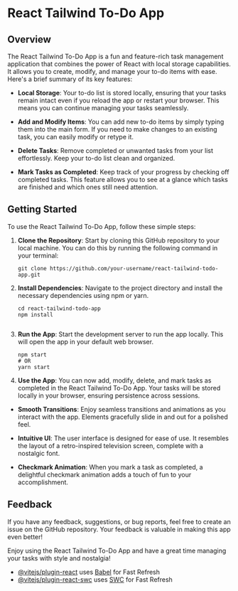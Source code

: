 # React Tailwind To-Do App

## Overview

The React Tailwind To-Do App is a fun and feature-rich task management application that combines the power of React with local storage capabilities. It allows you to create, modify, and manage your to-do items with ease. Here's a brief summary of its key features:

- **Local Storage**: Your to-do list is stored locally, ensuring that your tasks remain intact even if you reload the app or restart your browser. This means you can continue managing your tasks seamlessly.

- **Add and Modify Items**: You can add new to-do items by simply typing them into the main form. If you need to make changes to an existing task, you can easily modify or retype it.

- **Delete Tasks**: Remove completed or unwanted tasks from your list effortlessly. Keep your to-do list clean and organized.

- **Mark Tasks as Completed**: Keep track of your progress by checking off completed tasks. This feature allows you to see at a glance which tasks are finished and which ones still need attention.

## Getting Started

To use the React Tailwind To-Do App, follow these simple steps:

1. **Clone the Repository**: Start by cloning this GitHub repository to your local machine. You can do this by running the following command in your terminal:

   ```
   git clone https://github.com/your-username/react-tailwind-todo-app.git
   ```

2. **Install Dependencies**: Navigate to the project directory and install the necessary dependencies using npm or yarn.

   ```
   cd react-tailwind-todo-app
   npm install
  
   ```

3. **Run the App**: Start the development server to run the app locally. This will open the app in your default web browser.

   ```
   npm start
   # OR
   yarn start
   ```

4. **Use the App**: You can now add, modify, delete, and mark tasks as completed in the React Tailwind To-Do App. Your tasks will be stored locally in your browser, ensuring persistence across sessions.

- **Smooth Transitions**: Enjoy seamless transitions and animations as you interact with the app. Elements gracefully slide in and out for a polished feel.

- **Intuitive UI**: The user interface is designed for ease of use. It resembles the layout of a retro-inspired television screen, complete with a nostalgic font.

- **Checkmark Animation**: When you mark a task as completed, a delightful checkmark animation adds a touch of fun to your accomplishment.



## Feedback

If you have any feedback, suggestions, or bug reports, feel free to create an issue on the GitHub repository. Your feedback is valuable in making this app even better!

Enjoy using the React Tailwind To-Do App and have a great time managing your tasks with style and nostalgia!

- [@vitejs/plugin-react](https://github.com/vitejs/vite-plugin-react/blob/main/packages/plugin-react/README.md) uses [Babel](https://babeljs.io/) for Fast Refresh
- [@vitejs/plugin-react-swc](https://github.com/vitejs/vite-plugin-react-swc) uses [SWC](https://swc.rs/) for Fast Refresh
